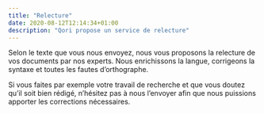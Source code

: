 ```yaml
---
title: "Relecture"
date: 2020-08-12T12:14:34+01:00
description: "Qori propose un service de relecture"
---
```

Selon le texte que vous nous envoyez, nous vous proposons la relecture de vos documents par nos experts. Nous enrichissons la langue, corrigeons la syntaxe et toutes les fautes d’orthographe.

Si vous faites par exemple votre travail de recherche et que vous doutez qu’il soit bien rédigé, n’hésitez pas à nous l’envoyer afin que nous puissions apporter les corrections nécessaires.